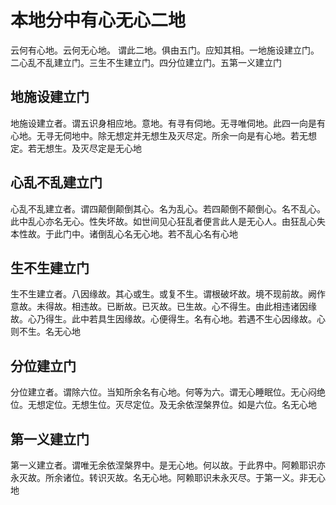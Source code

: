 # 本地分中有心无心二地

云何有心地。云何无心地。
谓此二地。俱由五门。应知其相。一地施设建立门。二心乱不乱建立门。三生不生建立门。四分位建立门。五第一义建立门

## 地施设建立门

地施设建立者。谓五识身相应地。意地。有寻有伺地。无寻唯伺地。此四一向是有心地。无寻无伺地中。除无想定并无想生及灭尽定。所余一向是有心地。若无想定。若无想生。及灭尽定是无心地

## 心乱不乱建立门

心乱不乱建立者。谓四颠倒颠倒其心。名为乱心。若四颠倒不颠倒心。名不乱心。此中乱心亦名无心。性失坏故。如世间见心狂乱者便言此人是无心人。由狂乱心失本性故。于此门中。诸倒乱心名无心地。若不乱心名有心地

## 生不生建立门

生不生建立者。八因缘故。其心或生。或复不生。谓根破坏故。境不现前故。阙作意故。未得故。相违故。已断故。已灭故。已生故。心不得生。由此相违诸因缘故。心乃得生。此中若具生因缘故。心便得生。名有心地。若遇不生心因缘故。心则不生。名无心地

## 分位建立门

分位建立者。谓除六位。当知所余名有心地。何等为六。谓无心睡眠位。无心闷绝位。无想定位。无想生位。灭尽定位。及无余依涅槃界位。如是六位。名无心地

## 第一义建立门

第一义建立者。谓唯无余依涅槃界中。是无心地。何以故。于此界中。阿赖耶识亦永灭故。所余诸位。转识灭故。名无心地。阿赖耶识未永灭尽。于第一义。非无心地

